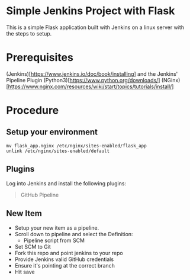# Simple Jenkins Project with Flask

This is a simple Flask application built with Jenkins on a linux server with the steps to setup.

# Prerequisites

(Jenkins)[https://www.jenkins.io/doc/book/installing] and the Jenkins' Pipeline Plugin
(Python3)[https://www.python.org/downloads/]
(NGinx)[https://www.nginx.com/resources/wiki/start/topics/tutorials/install/]

# Procedure

## Setup your environment

```
mv flask_app.nginx /etc/nginx/sites-enabled/flask_app
unlink /etc/nginx/sites-enabled/default
```

## Plugins

Log into Jenkins and install the following plugins:

> GitHub
> Pipeline

## New Item

* Setup your new item as a pipeline.
* Scroll down to pipeline and select the Definition:
	* Pipeline script from SCM
* Set SCM to Git
* Fork this repo and point jenkins to your repo
* Provide Jenkins valid GitHub credentials
* Ensure it's pointing at the correct branch
* Hit save

